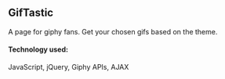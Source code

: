 
## GifTastic


A page for giphy fans. Get your chosen gifs based on the theme.



#### Technology used:

JavaScript, jQuery, Giphy APIs, AJAX